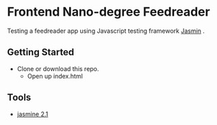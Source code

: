 # Frontend Nano-degree Feedreader
Testing a feedreader app using Javascript testing framework [Jasmin](jasmine.github.io) .

## Getting Started
- Clone or download this repo.
  - Open up index.html
 
## Tools
- [jasmine 2.1](https://jasmine.github.io/2.1/introduction)
